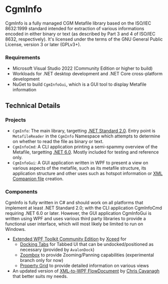 # CgmInfo
CgmInfo is a fully managed CGM Metafile library based on the ISO/IEC 8632:1999 standard intended for extraction of various informations encoded in either binary or text (as described by Part 3 and 4 of ISO/IEC 8632, respectively). It's licensed under the terms of the GNU General Public License, version 3 or later (GPLv3+).

### Requirements
* Microsoft Visual Studio 2022 (Community Edition or higher to build)
* Workloads for .NET desktop development and .NET Core cross-platform development
* NuGet to build `CgmInfoGui`, which is a GUI tool to display Metafile information

## Technical Details

### Projects
* `CgmInfo`: The main library, targetting [.NET Standard 2.0](https://github.com/dotnet/standard). Entry point is `MetafileReader` in the `CgmInfo` Namespace which attempts to determine on whether to read the file as binary or text.
* `CgmInfoCmd`: A CLI application printing a semi-spammy overview of the Metafile, targetting [.NET 6.0](https://github.com/dotnet/core). Mostly included for testing and reference only.
* `CgmInfoGui`: A GUI application written in WPF to present a view on various aspects of the metafile, such as its metafile structure, its application structure and other uses such as hotspot information or [XML Companion file](http://www.w3.org/TR/webcgm20/WebCGM20-XCF.html) creation.

### Components
CgmInfo is fully written in C# and should work on all platforms that implement at least .NET Standard 2.0; with the CLI application CgmInfoCmd requiring .NET 6.0 or later. However, the GUI application CgmInfoGui is written using WPF and uses various third party libraries to provide a functional user interface, which will most likely be limited to run on Windows.
- [Extended WPF Toolkit Community Edition](https://github.com/xceedsoftware/wpftoolkit/) by [Xceed](https://xceed.com/) for
  - [Docking Tabs](https://github.com/xceedsoftware/wpftoolkit/wiki/AvalonDock) for Tabbed UI that can be undocked/positioned as necessary (provided by `AvalonDock`)
  - [Zoombox](https://github.com/xceedsoftware/wpftoolkit/wiki/Zoombox) to provide Zooming/Panning capabilities (experimental branch only for now)
  - [Property Grid](https://github.com/xceedsoftware/wpftoolkit/wiki/PropertyGrid) to provide detailed information on various views
- An updated version of [XML-to-WPF FlowDocument](http://xmlflowdocument.codeplex.com/) by [Chris Cavanagh](https://chriscavanagh.wordpress.com/2008/11/02/rendering-xml-as-a-flowdocument/) that better suits my needs.
